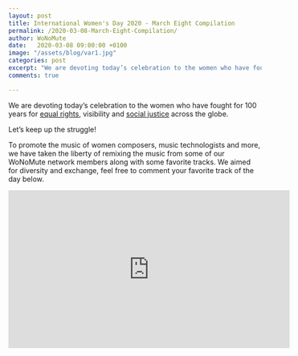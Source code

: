 ```yaml
---
layout: post
title: International Women's Day 2020 - March Eight Compilation
permalink: /2020-03-08-March-Eight-Compilation/
author: WoNoMute
date:   2020-03-08 09:00:00 +0100
image: "/assets/blog/var1.jpg"
categories: post
excerpt: "We are devoting today’s celebration to the women who have fought for 100 years for equal rights, visibility and social justice across the globe. Let’s keep up the struggle!"
comments: true

---
```



We are devoting today’s celebration to the women who have fought for 100 years for [equal rights](https://www.theguardian.com/theguardian/from-the-archive-blog/2012/mar/08/clara-zetkin-international-womens-day), visibility and [social justice](https://time.com/5187268/international-womens-day-history/) across the globe.

Let’s keep up the struggle! 



To promote the music of women composers, music technologists and more, we have taken the liberty of remixing the music from some of our 
WoNoMute network members along with some favorite tracks. We aimed for diversity and exchange, feel free to comment your favorite track of 
the day below. 

<iframe width="560" height="315" src="https://www.youtube.com/embed/videoseries?list=PLNjR_YNj6xHdfxIuPNPTgO1wo-4JuxCLN" frameborder="0" allow="accelerometer; autoplay; encrypted-media; gyroscope; picture-in-picture" allowfullscreen></iframe>
